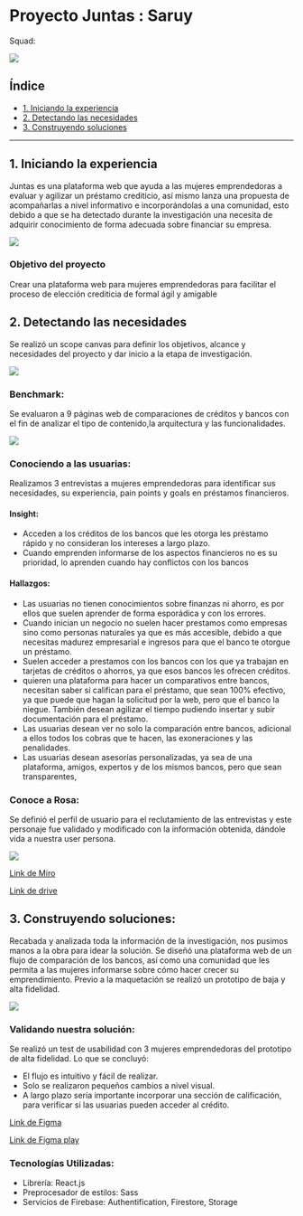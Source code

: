 # Proyecto Juntas : Saruy

Squad: 

![](https://firebasestorage.googleapis.com/v0/b/proyecto-juntas-51dc9.appspot.com/o/logo-abouth-blank.png?alt=media&token=2ec36dd8-d554-4ba6-a61d-acc4ea34c82f)

## Índice

* [1. Iniciando la experiencia](#1-iniciando-la-experiencia)
* [2. Detectando las necesidades](#2-detectando-las-necesidades)
* [3. Construyendo soluciones](#3-construyendo-soluciones)
***

## 1. Iniciando la experiencia

Juntas es una plataforma web que ayuda a las mujeres emprendedoras a evaluar y agilizar un préstamo crediticio, así mismo lanza una propuesta de acompañarlas a nivel informativo e incorporándolas a una comunidad, esto debido a que se ha detectado durante la investigación una necesita de adquirir conocimiento de forma adecuada sobre financiar su empresa.

![](https://firebasestorage.googleapis.com/v0/b/proyecto-juntas-51dc9.appspot.com/o/logosuray.png?alt=media&token=c0d9e30c-9d59-45bd-9745-023b60daf53b)

### Objetivo del proyecto

Crear una plataforma web para mujeres emprendedoras para facilitar el proceso de elección crediticia de formal ágil y amigable

## 2. Detectando las necesidades

Se realizó un scope canvas para definir los objetivos, alcance y necesidades del proyecto y dar inicio a la etapa de investigación.

![](https://firebasestorage.googleapis.com/v0/b/proyecto-juntas-51dc9.appspot.com/o/scope-canvas.jpg?alt=media&token=2e12d270-7761-4f87-9e2b-f7c5565ca5f5)

### Benchmark:

Se evaluaron a 9 páginas web de comparaciones de créditos y bancos con el fin de analizar el tipo de contenido,la arquitectura y las funcionalidades.

![](https://firebasestorage.googleapis.com/v0/b/proyecto-juntas-51dc9.appspot.com/o/benchmark.jpg?alt=media&token=b1e8a418-8843-4a16-8520-783a71b5b66f)

### Conociendo a las usuarias:

Realizamos 3 entrevistas a mujeres emprendedoras para identificar sus necesidades, su experiencia, pain points y goals en préstamos financieros.

#### Insight:

* Acceden a los créditos de los bancos que les otorga les préstamo rápido y no consideran los intereses a largo plazo.
* Cuando emprenden informarse de los aspectos financieros no es su prioridad, lo aprenden cuando hay conflictos con los bancos

#### Hallazgos:

* Las usuarias no tienen conocimientos sobre finanzas ni ahorro, es por ellos que suelen aprender de forma esporádica y con los errores.
* Cuando inician un negocio no suelen hacer prestamos como empresas sino como personas naturales ya que es más accesible, debido a que necesitas madurez empresarial e ingresos para que el banco te otorgue un préstamo.
* Suelen acceder a prestamos con los bancos con los que ya trabajan en tarjetas de créditos o ahorros, ya que esos bancos les ofrecen créditos.
* quieren una plataforma para hacer un comparativos entre bancos, necesitan saber si califican para el préstamo, que sean 100% efectivo, ya que puede que hagan la solicitud por la web, pero que el banco la niegue. También desean agilizar el tiempo pudiendo insertar y subir documentación para el préstamo.
* Las usuarias desean ver no solo la comparación entre bancos, adicional a ellos todos los cobras que te hacen, las exoneraciones y las penalidades.
* Las usuarias desean asesorías personalizadas, ya sea de una plataforma, amigos, expertos y de los mismos bancos, pero que sean transparentes,

### Conoce a Rosa:

Se definió el perfil de usuario para el reclutamiento de las entrevistas y este personaje fue validado y modificado con la información obtenida, dándole vida a nuestra user persona.

![](https://firebasestorage.googleapis.com/v0/b/proyecto-juntas-51dc9.appspot.com/o/user-person.jpg?alt=media&token=60c01109-66d2-4e98-b914-f10a9d9ff6e1)

[Link de Miro](https://miro.com/welcomeonboard/0DRac0v5na4fgZi5I5zI4ddQUiOhOLE3hkrz6o0XrmOFFOG8ndeRQvxUeJSuQv99)

[Link de drive](https://drive.google.com/drive/folders/1mGfMTBI9x8orYoQ-YhP-ccS7q_OGrChD?usp=sharing)


## 3. Construyendo soluciones:

Recabada y analizada toda la información de la investigación, nos pusimos manos a la obra para idear la solución. Se diseñó una plataforma web de un flujo de comparación de los bancos, así como una comunidad que les permita a las mujeres informarse sobre cómo hacer crecer su emprendimiento. Previo a la maquetación se realizó un prototipo de baja y alta fidelidad.

![](https://firebasestorage.googleapis.com/v0/b/proyecto-juntas-51dc9.appspot.com/o/proto.jpg?alt=media&token=75838f77-6d80-4279-8bb0-6c546dad209a)

### Validando nuestra solución:

Se realizó un test de usabilidad con 3 mujeres emprendedoras del prototipo de alta fidelidad. Lo que se concluyó:

* El flujo es intuitivo y fácil de realizar.
* Solo se realizaron pequeños cambios a nivel visual.
* A largo plazo sería importante incorporar una sección de calificación, para verificar si las usuarias pueden acceder al crédito.

[Link de Figma](https://www.figma.com/file/3VCq1P4jmImk0WrV7EOjEF/Juntas?node-id=1%3A2)

[Link de Figma play](https://www.figma.com/proto/3VCq1P4jmImk0WrV7EOjEF/Juntas?node-id=106%3A82&viewport=128%2C279%2C0.05112101510167122&scaling=min-zoom)

### Tecnologías Utilizadas:

* Librería: React.js
* Preprocesador de estilos: Sass
* Servicios de Firebase: Authentification, Firestore, Storage

